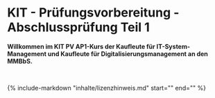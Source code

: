 # KIT - Prüfungsvorbereitung - Abschlussprüfung Teil 1

**Willkommen im KIT PV AP1-Kurs der Kaufleute für IT-System-Management und Kaufleute für Digitalisierungsmanagement an den MMBbS.**

<br>

{%
   include-markdown "inhalte/lizenzhinweis.md"
   start="<!--include-start-->"
   end="<!--include-end-->"
%}